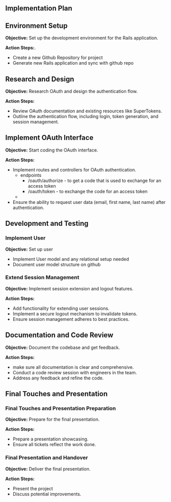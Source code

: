 
## Implementation Plan
## Environment Setup
**Objective:** Set up the development environment for the Rails application.

**Action Steps:**.
- Create a new Github Repository for project
- Generate new Rails application and sync with github repo

## Research and Design
**Objective:** Research OAuth and design the authentication flow.

**Action Steps:**
- Review OAuth documentation and existing resources like SuperTokens.
- Outline the authentication flow, including login, token generation, and session management.

## Implement OAuth Interface
**Objective:** Start coding the OAuth interface.

**Action Steps:**
- Implement routes and controllers for OAuth authentication.
  - endpoints
    - /oauth/authorize - to get a code that is used to exchange for an access token
    - /oauth/token  - to exchange the code for an access token
  - 
- Ensure the ability to request user data (email, first name, last name) after authentication.

## Development and Testing

### Implement User
**Objective:** Set up user
- Implement User model and any relational setup needed
- Document user model structure on github

### Extend Session Management
**Objective:** Implement session extension and logout features.

**Action Steps:**
- Add functionality for extending user sessions.
- Implement a secure logout mechanism to invalidate tokens.
- Ensure session management adheres to best practices.

## Documentation and Code Review
**Objective:** Document the codebase and get feedback.

**Action Steps:**
- make sure all documentation is clear and comprehensive.
- Conduct a code review session with engineers in the team.
- Address any feedback and refine the code.

## Final Touches and Presentation

### Final Touches and Presentation Preparation
**Objective:** Prepare for the final presentation.

**Action Steps:**
- Prepare a presentation showcasing.
- Ensure all tickets reflect the work done.

### Final Presentation and Handover
**Objective:** Deliver the final presentation.

**Action Steps:**
- Present the project
- Discuss potential improvements.
